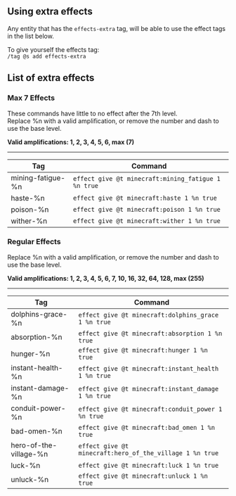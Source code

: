 ## Using extra effects
Any entity that has the `effects-extra` tag, will be able to use the effect tags in the list below.

To give yourself the effects tag:  
`/tag @s add effects-extra`

## List of extra effects
### Max 7 Effects
These commands have little to no effect after the 7th level.  
Replace %n with a valid amplification, or remove the number and dash to use the base level.

**Valid amplifications: 1, 2, 3, 4, 5, 6, max (7)**
***
| Tag | Command |
| --- | ------- |
| mining-fatigue-%n | `effect give @t minecraft:mining_fatigue 1 %n true` |
| haste-%n | `effect give @t minecraft:haste 1 %n true` |
| poison-%n | `effect give @t minecraft:poison 1 %n true` |
| wither-%n | `effect give @t minecraft:wither 1 %n true` |

### Regular Effects
Replace %n with a valid amplification, or remove the number and dash to use the base level.

**Valid amplifications: 1, 2, 3, 4, 5, 6, 7, 10, 16, 32, 64, 128, max (255)**
***
| Tag | Command |
| --- | ------- |
| dolphins-grace-%n | `effect give @t minecraft:dolphins_grace 1 %n true` |
| absorption-%n | `effect give @t minecraft:absorption 1 %n true` |
| hunger-%n | `effect give @t minecraft:hunger 1 %n true` |
| instant-health-%n | `effect give @t minecraft:instant_health 1 %n true` |
| instant-damage-%n | `effect give @t minecraft:instant_damage 1 %n true` |
| conduit-power-%n | `effect give @t minecraft:conduit_power 1 %n true` |
| bad-omen-%n | `effect give @t minecraft:bad_omen 1 %n true` |
| hero-of-the-village-%n | `effect give @t minecraft:hero_of_the_village 1 %n true` |
| luck-%n | `effect give @t minecraft:luck 1 %n true` |
| unluck-%n | `effect give @t minecraft:unluck 1 %n true` |